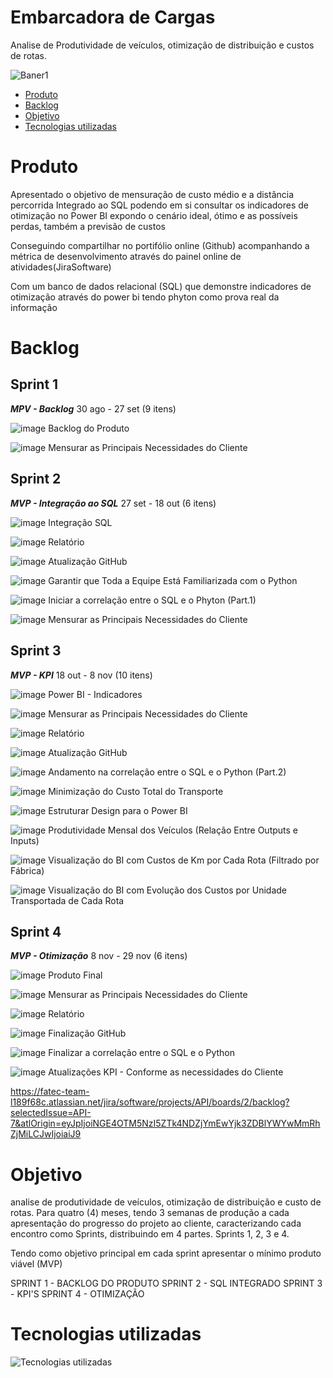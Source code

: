 # Embarcadora de Cargas
Analise de Produtividade de veículos, otimização de distribuição e custos de rotas.

![Baner1](https://github.com/user-attachments/assets/a6917217-4fb4-4113-bd5b-e16942c03b26)

* [Produto](#Produto)
* [Backlog](#Backlog)
* [Objetivo](#objetivo)
* [Tecnologias utilizadas](#tecnologias-utilizadas)
  
# Produto

Apresentado o objetivo de mensuração de custo médio e a distância percorrida
Integrado ao SQL podendo em si consultar os indicadores de otimização no Power BI
expondo o cenário ideal, ótimo e as possíveis perdas, também a previsão de custos 

Conseguindo compartilhar no portifólio online (Github) acompanhando a métrica de desenvolvimento através do painel online de atividades(JiraSoftware)

Com um banco de dados relacional (SQL) que demonstre indicadores de otimização através do power bi tendo phyton como prova real da informação

# Backlog

## Sprint 1                                                                                                                                                            
**_MPV - Backlog_**  30 ago - 27 set (9 itens)                                                                                                                                                                    


![image](https://github.com/LogThink1/Projeto-integrador-ll/assets/144967585/d082e836-9baa-4997-be77-0a0c75069aa5)  Backlog do Produto

![image](https://github.com/LogThink1/Projeto-integrador-ll/assets/144967585/d082e836-9baa-4997-be77-0a0c75069aa5)  Mensurar as Principais Necessidades do Cliente





## Sprint 2
**_MVP - Integração ao SQL_** 27 set - 18 out (6 itens)

![image](https://github.com/LogThink1/Projeto-integrador-ll/assets/144967585/2e5cf6e3-6531-4c0b-ab6d-f226b4f21bb9)  Integração SQL

![image](https://github.com/LogThink1/Projeto-integrador-ll/assets/144967585/2e5cf6e3-6531-4c0b-ab6d-f226b4f21bb9)  Relatório

![image](https://github.com/LogThink1/Projeto-integrador-ll/assets/144967585/2e5cf6e3-6531-4c0b-ab6d-f226b4f21bb9)  Atualização GitHub

![image](https://github.com/LogThink1/Projeto-integrador-ll/assets/144967585/2e5cf6e3-6531-4c0b-ab6d-f226b4f21bb9)  Garantir que Toda a Equipe Está Familiarizada com o Python

![image](https://github.com/LogThink1/Projeto-integrador-ll/assets/144967585/2e5cf6e3-6531-4c0b-ab6d-f226b4f21bb9)  Iniciar a correlação entre o SQL e o Phyton (Part.1)

![image](https://github.com/LogThink1/Projeto-integrador-ll/assets/144967585/2e5cf6e3-6531-4c0b-ab6d-f226b4f21bb9)  Mensurar as Principais Necessidades do Cliente


## Sprint 3
**_MVP - KPI_** 18 out - 8 nov (10 itens)

![image](https://github.com/LogThink1/Projeto-integrador-ll/assets/144967585/2e5cf6e3-6531-4c0b-ab6d-f226b4f21bb9)  Power BI - Indicadores

![image](https://github.com/LogThink1/Projeto-integrador-ll/assets/144967585/2e5cf6e3-6531-4c0b-ab6d-f226b4f21bb9)  Mensurar as Principais Necessidades do Cliente

![image](https://github.com/LogThink1/Projeto-integrador-ll/assets/144967585/2e5cf6e3-6531-4c0b-ab6d-f226b4f21bb9)  Relatório

![image](https://github.com/LogThink1/Projeto-integrador-ll/assets/144967585/2e5cf6e3-6531-4c0b-ab6d-f226b4f21bb9)  Atualização GitHub

![image](https://github.com/LogThink1/Projeto-integrador-ll/assets/144967585/2e5cf6e3-6531-4c0b-ab6d-f226b4f21bb9)  Andamento na correlação entre o SQL e o Python (Part.2)

![image](https://github.com/LogThink1/Projeto-integrador-ll/assets/144967585/2e5cf6e3-6531-4c0b-ab6d-f226b4f21bb9)  Minimização do Custo Total do Transporte

![image](https://github.com/LogThink1/Projeto-integrador-ll/assets/144967585/2e5cf6e3-6531-4c0b-ab6d-f226b4f21bb9)  Estruturar Design para o Power BI

![image](https://github.com/LogThink1/Projeto-integrador-ll/assets/144967585/2e5cf6e3-6531-4c0b-ab6d-f226b4f21bb9)  Produtividade Mensal dos Veículos (Relação Entre Outputs e Inputs)

![image](https://github.com/LogThink1/Projeto-integrador-ll/assets/144967585/2e5cf6e3-6531-4c0b-ab6d-f226b4f21bb9)  Visualização do BI com Custos de Km por Cada Rota (Filtrado por Fábrica)

![image](https://github.com/LogThink1/Projeto-integrador-ll/assets/144967585/2e5cf6e3-6531-4c0b-ab6d-f226b4f21bb9)  Visualização do BI com Evolução dos Custos por Unidade Transportada de Cada Rota

## Sprint 4
**_MVP - Otimização_** 8 nov - 29 nov (6 itens)

![image](https://github.com/LogThink1/Projeto-integrador-ll/assets/144967585/2e5cf6e3-6531-4c0b-ab6d-f226b4f21bb9)  Produto Final

![image](https://github.com/LogThink1/Projeto-integrador-ll/assets/144967585/2e5cf6e3-6531-4c0b-ab6d-f226b4f21bb9)  Mensurar as Principais Necessidades do Cliente

![image](https://github.com/LogThink1/Projeto-integrador-ll/assets/144967585/2e5cf6e3-6531-4c0b-ab6d-f226b4f21bb9)  Relatório

![image](https://github.com/LogThink1/Projeto-integrador-ll/assets/144967585/2e5cf6e3-6531-4c0b-ab6d-f226b4f21bb9)  Finalização GitHub

![image](https://github.com/LogThink1/Projeto-integrador-ll/assets/144967585/2e5cf6e3-6531-4c0b-ab6d-f226b4f21bb9)  Finalizar a correlação entre o SQL e o Python

![image](https://github.com/LogThink1/Projeto-integrador-ll/assets/144967585/2e5cf6e3-6531-4c0b-ab6d-f226b4f21bb9)  Atualizações KPI - Conforme as necessidades do Cliente

https://fatec-team-l189f68c.atlassian.net/jira/software/projects/API/boards/2/backlog?selectedIssue=API-7&atlOrigin=eyJpIjoiNGE4OTM5NzI5ZTk4NDZjYmEwYjk3ZDBlYWYwMmRhZjMiLCJwIjoiaiJ9

# Objetivo

analise de produtividade de veículos, otimização de distribuição e custo de rotas.
Para quatro (4) meses, tendo 3 semanas de produção a cada apresentação do progresso do projeto ao cliente, caracterizando cada encontro como Sprints, distribuindo em 4 partes. Sprints 1, 2, 3 e 4.

Tendo como objetivo principal em cada sprint apresentar o mínimo produto viável (MVP)

SPRINT 1 - BACKLOG DO PRODUTO
SPRINT 2 - SQL INTEGRADO
SPRINT 3 - KPI'S
SPRINT 4 - OTIMIZAÇÃO

# Tecnologias utilizadas

![Tecnologias utilizadas](https://github.com/user-attachments/assets/2176ae02-d85f-4ba6-b007-8c96ac6209ef)



